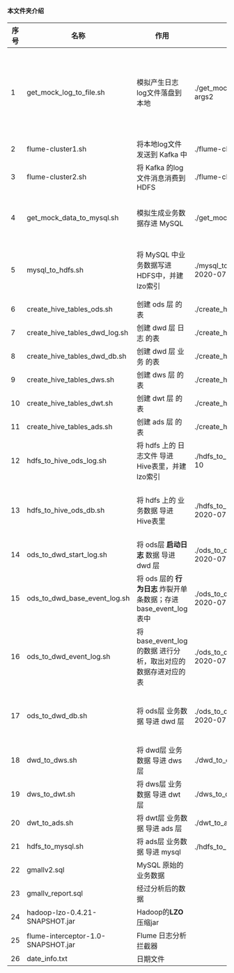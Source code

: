 #### 本文件夹介绍

| 序号                   | 名称                          | 作用                                                         | 使用                                       | 反应机器 | 备注                                                         |
| ----------------------------- | ------------------------------------------------------------ | ------------------------------------------ | -------- | ------------------------------------------------------------ | ----------------------------- |
| 1      | get_mock_log_to_file.sh       | 模拟产生日志log文件落盘到本地                                | ./get_mock_log_to_file.sh args1 args2      | 1、2     | （两参数可不填）args1表示发送间隔时间，默认为0；args1表示一共发送多少条，默认为1000；执行文件 **logCollector-1.0-SNAPSHOT-jar-with-dependencies.jar** |
| 2            | flume-cluster1.sh             | 将本地log文件发送到 Kafka 中                                 | ./flume-cluster1.sh start/stop             | 1、2     | 执行对应文件 **file-flume-kafka.conf** |
| 3            | flume-cluster2.sh             | 将 Kafka 的log文件消息消费到 HDFS                            | ./flume-cluster2.sh start/stop             | 3        | 执行对应文件 **kafka-flume-hdfs.conf** |
| 4    | get_mock_data_to_mysql.sh     | 模拟生成业务数据存进 MySQL                                   | ./get_mock_data_to_mysql.sh                | 1        | 可以修改**application.properties** 的参数调整  ；执行文件 **gmall-mock-db-1.0-SNAPSHOT.jar** |
| 5             | mysql_to_hdfs.sh              | 将 MySQL 中业务数据写进HDFS中，并建lzo索引                   | ./mysql_to_hdfs.sh first/all 2020-07-10    | Hive，HDFS | first是为第一次操作 all每天都需要进行（就是有些表的数据是固定的，只要执行一次就OK） |
| 6    | create_hive_tables_ods.sh     | 创建 ods 层 的表                                       | ./create_hive_tables_ods.sh | Hive |    |
| 7 | create_hive_tables_dwd_log.sh | 创建 dwd 层 日志 的表 | ./create_hive_tables_dwd_log.sh | Hive |  |
| 8 | create_hive_tables_dwd_db.sh | 创建 dwd 层 业务 的表 | ./create_hive_tables_dwd_db.sh | Hive |  |
| 9 | create_hive_tables_dws.sh | 创建 dws 层 的表 | ./create_hive_tables_dws.sh | Hive |  |
| 10 | create_hive_tables_dwt.sh | 创建 dwt 层 的表 | ./create_hive_tables_dwt.sh | Hive |  |
| 11 | create_hive_tables_ads.sh | 创建 ads 层 的表 | ./create_hive_tables_ads.sh | Hive |  |
| 12     | hdfs_to_hive_ods_log.sh       | 将 hdfs 上的 日志文件 导进Hive表里，并建lzo索引              | ./hdfs_to_hive_log.sh 2020-07-10           | HDFS，Hive |                                                              |
| 13      | hdfs_to_hive_ods_db.sh        | 将 hdfs 上的 业务数据 导进Hive表里                           | ./hdfs_to_hive_log.sh first/all 2020-07-10 | HDFS，Hive | first是为第一次操作 all每天都需要进行（就是有些表的数据是固定的，只要执行一次就OK） |
| 14   | ods_to_dwd_start_log.sh       | 将 ods层 **启动日志** 数据 导进 dwd 层                      | ./ods_to_dwd_start_log.sh 2020-07-10 | Hive |                                                              |
| 15 | ods_to_dwd_base_event_log.sh  | 将 ods 层的 **行为日志** 炸裂开单条数据；存进 base_event_log 表中 | ./ods_to_dwd_base_event_log.sh 2020-07-10 | Hive | 使用到 **hivefunction-1.0-SNAPSHOT.jar** |
| 16     | ods_to_dwd_event_log.sh       | 将 base_event_log 的数据 进行分析，取出对应的数据存进对应的表 | ./ods_to_dwd_event_log.sh 2020-07-10 | Hive |                                                              |
| 17 | ods_to_dwd_db.sh | 将 ods层 业务数据 导进 dwd 层          | ./ods_to_dwd_db.sh first/all 2020-07-10 | Hive | first是为第一次操作 all每天都需要进行（就是有些表的数据是固定的，只要执行一次就OK） |
| 18            | dwd_to_dws.sh                      | 将 dwd层 业务数据 导进 dws 层            | ./dwd_to_dws.sh 2020-07-10 | Hive |                                                              |
| 19   | dws_to_dwt.sh | 将 dws层 业务数据 导进 dwt 层                   | ./dws_to_dwt.sh 2020-07-10 | Hive |                                                              |
| 20               | dwt_to_ads.sh                      | 将 dwt层 业务数据 导进 ads 层          | ./dwt_to_ads.sh 2020-07-10 | Hive |                                                              |
| 21   | hdfs_to_mysql.sh                   | 将 ads层 业务数据 导进 mysql                                 | ./hdfs_to_mysql.sh 表名 | Hive，Sqoop |                                                              |
| 22               | gmallv2.sql      | MySQL 原始的业务数据        |                                            |||
| 23 | gmallv_report.sql | 经过分析后的数据 | |||
| 24 | hadoop-lzo-0.4.21-SNAPSHOT.jar | Hadoop的**LZO**压缩jar | |||
| 25 | flume-interceptor-1.0-SNAPSHOT.jar | Flume 日志分析拦截器 | |||
| 26 | date_info.txt | 日期文件 | |||





